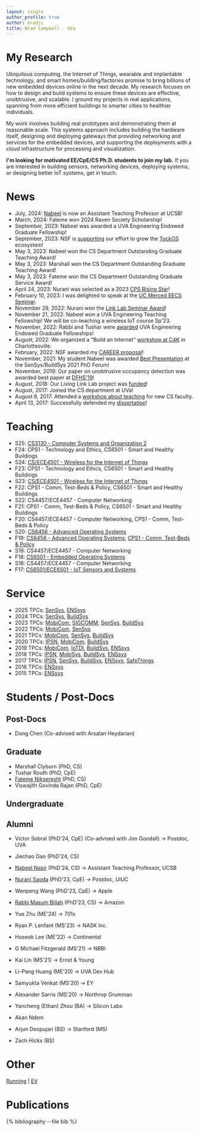 ```yaml
---
layout: single
author_profile: true
author: bradjc
title: Brad Campbell - UVa
---
```


<style>
.page__title {
	display: none;
}
</style>

# My Research

Ubiquitous computing, the Internet of Things, wearable and implantable
technology, and smart homes/building/factories promise to bring billions of new
embedded devices online in the next decade. My research focuses on how to design
and build systems to ensure these devices are effective, unobtrusive, and
scalable. I ground my projects in real applications, spanning from more
efficient buildings to smarter cities to healthier individuals.

My work involves building real prototypes and demonstrating them at
reasonable scale. This systems approach includes building the hardware itself,
designing and deploying gateways that providing networking and services for the
embedded devices, and supporting the deployments with a cloud infrastructure for
processing and visualization.

**I'm looking for motivated EE/CpE/CS Ph.D. students to join my lab.** If you
are interested in building sensors, networking devices, deploying systems, or
designing better IoT systems, get in touch.


# News

- July, 2024: [Nabeel](https://cs.ucsb.edu/people/faculty/nabeel-nasir) is now an Assistant Teaching Professor at UCSB!
- March, 2024: Fateme won 2024 Raven Society Scholarship!
- September, 2023: Nabeel was awarded a UVA Engineering Endowed Graduate Fellowship!
- September, 2023: NSF is [supporting](https://www.nsf.gov/awardsearch/showAward?AWD_ID=2303639) our effort to grow the [TockOS](https://tockos.org/) ecosystem!
- May 3, 2023: Nabeel won the CS Department Outstanding Graduate Teaching Award!
- May 3, 2023: Marshall won the CS Department Outstanding Graduate Teaching Award!
- May 3, 2023: Fateme won the CS Department Outstanding Graduate Service Award!
- April 24, 2023: Nurani was selected as a 2023 [CPS Rising Star](https://risingstars.linklab.virginia.edu/2023/)!
- February 10, 2023: I was delighted to speak at the [UC Merced EECS Seminar](https://events.ucmerced.edu/event/electrical_engineering_and_computer_science_seminar_brad_campbell).
- November 29, 2022: Nurani won the [Link Lab Seminar Award](https://engineering.virginia.edu/link-lab/news/link-lab-awards)!
- November 21, 2022: Nabeel won a UVA Engineering Teaching Fellowship! We will be co-teaching a wireless IoT course Sp'23.
- November, 2022: Rabbi and Tushar were [awarded](https://engineering.virginia.edu/link-lab/news/link-lab-weekly-2022#20221107) UVA Engineering Endowed Graduate Fellowships!
- August, 2022: We organized a "Build an Internet" [workshop at C4K](https://c4kclubhouse.org/2022/05/19/summer-programs-2022/) in Charlottesville.
- February, 2022: NSF awarded my [CAREER proposal](https://www.nsf.gov/awardsearch/showAward?AWD_ID=2144940&HistoricalAwards=false)!
- November, 2021: My student Nabeel was awarded [Best
  Presentation](https://sensys.acm.org/2021/) at the SenSys/BuildSys 2021 PhD
  Forum!
- November, 2019: Our paper on unobtrusive occupancy detection was awarded
best paper at [DFHS'19](https://dfhs-buildsys.github.io/dfhs2019/index.html)!
- August, 2018: Our Living Link Lab project was [funded](https://www.nsf.gov/awardsearch/showAward?AWD_ID=1823325&HistoricalAwards=false)!
- August, 2017: Joined the CS department at UVa!
- August 8, 2017: Attended a [workshop about teaching](http://cra.org/new-computing-faculty-workshops-summer-2017/) for new CS faculty.
- April 13, 2017: Successfully defended my [dissertation](papers/campbell17dissertation.pdf)!


# Teaching

- S25: [CS3130 - Computer Systems and Organization 2](https://www.cs.virginia.edu/~cr4bd/3130/S2025/)
- F24: CPS1 - Technology and Ethics, CS6501 - Smart and Healthy Buildings
- S24: [CS/ECE4501 - Wireless for the Internet of Things](class/wiot-s24)
- F23: CPS1 - Technology and Ethics, CS6501 - Smart and Healthy Buildings
- S23: [CS/ECE4501 - Wireless for the Internet of Things](class/cs4501-s23)
- F22: CPS1 - Comm, Test-Beds & Policy, CS6501 - Smart and Healthy Buildings
- S22: CS4457/ECE4457 - Computer Networking
- F21: CPS1 - Comm, Test-Beds & Policy, CS6501 - Smart and Healthy Buildings
- F20: CS4457/ECE4457 - Computer Networking, CPS1 - Comm, Test-Beds & Policy
- S20: [CS6456 - Advanced Operating Systems](class/cs6456-s20)
- F19: [CS6456 - Advanced Operating Systems](class/cs6456-f19), [CPS1 - Comm, Test-Beds & Policy](https://engineering.virginia.edu/link-lab/education/nrt-prospective-students#accordion295310)
- S19: CS4457/ECE4457 - Computer Networking
- F18: [CS6501 - Embedded Operating Systems](class/cs6501-f18)
- S18: CS4457/ECE4457 - Computer Networking
- F17: [CS6501/ECE6501 - IoT Sensors and Systems](class/cs6501-f17)


# Service

- 2025 TPCs: [SenSys](http://sensys.acm.org/2025/), [ENSsys](http://www.enssys.org/2025/)
- 2024 TPCs: [SenSys](http://sensys.acm.org/2024/), [BuildSys](http://buildsys.acm.org/2024/)
- 2023 TPCs: [MobiCom](https://sigmobile.org/mobicom/2023/), [SIGCOMM](https://conferences.sigcomm.org/sigcomm/2023/), [SenSys](http://sensys.acm.org/2023/), [BuildSys](http://buildsys.acm.org/2023/)
- 2022 TPCs: [MobiCom](https://sigmobile.org/mobicom/2022/), [SenSys](http://sensys.acm.org/2022/)
- 2021 TPCs: [MobiCom](https://sigmobile.org/mobicom/2021/), [SenSys](http://sensys.acm.org/2021/), [BuildSys](http://buildsys.acm.org/2021/)
- 2020 TPCs: [IPSN](http://ipsn.acm.org/2020/), [MobiCom](https://sigmobile.org/mobicom/2020/), [BuildSys](http://buildsys.acm.org/2020/)
- 2019 TPCs: [MobiCom](https://sigmobile.org/mobicom/2019/), [IoTDI](http://conferences.computer.org/iotDI/2019/), [BuildSys](http://buildsys.acm.org/2019/), [ENSsys](http://www.enssys.org/2019/)
- 2018 TPCs: [IPSN](http://ipsn.acm.org/2018/), [MobiSys](https://www.sigmobile.org/mobisys/2018/), [BuildSys](http://buildsys.acm.org/2018/), [ENSsys](http://www.enssys.org/2018/)
- 2017 TPCs: [IPSN](http://ipsn.acm.org/2017/), [SenSys](http://sensys.acm.org/2017/), [BuildSys](http://buildsys.acm.org/2017/), [ENSsys](http://www.enssys.org/2017/), [SafeThings](https://www.safethings.info/)
- 2016 TPCs: [ENSsys](http://www.enssys.org/2016/)
- 2015 TPCs: [ENSsys](http://www.enssys.org/2015/)


# Students / Post-Docs

## Post-Docs

- Dong Chen (Co-advised with Arsalan Heydarian)

## Graduate




- Marshall Clyburn (PhD, CS)
- Tushar Routh (PhD, CpE)
- [Fateme Nikseresht](https://fatemenikseresht.github.io/) (PhD, CS)
- Viswajith Govinda Rajan (PhD, CpE)


## Undergraduate





## Alumni

- Victor Sobral (PhD'24, CpE) (Co-advised with Jon Goodall) → Postdoc, UVA
- Jiechao Gao (PhD'24, CS)
- [Nabeel Nasir](https://www.cs.virginia.edu/~nn5rh/) (PhD'24, CS) → Assistant Teaching Professor, UCSB
- [Nurani Saoda](https://nsaoda.github.io) (PhD'23, CpE) → Postdoc, UIUC
- Wenpeng Wang (PhD'23, CpE) → Apple
- [Rabbi Masum Billah](http://www.cs.virginia.edu/~mb2vj) (PhD'23, CS) → Amazon

- Yue Zhu (ME'24) → 701x
- Ryan P. Lenfant (MS'23) → NASK Inc.
- Hoseok Lee (ME'22) → Continental
- G Michael Fitzgerald (MS'21) → NBBI
- Kai Lin (MS'21) → Ernst & Young
- Li-Pang Huang (ME'20) → UVA Dev Hub
- Samyukta Venkat (MS'20) → EY
- Alexander Sarris (MS'20) → Northrop Grumman

- Yancheng (Ethan) Zhou (BA) → Silicon Labs
- Akan Ndem
- Arjun Deopujari (BS) → Stanford (MS)
- Zach Hicks (BS)

# Other

[Running](pages/running) | [EV](pages/uvaev)

# Publications

{% bibliography --file bib %}
